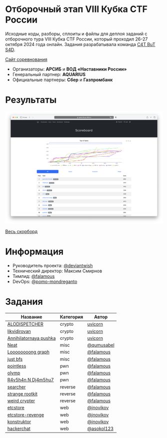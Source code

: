 # Отборочный этап VIII Кубка CTF России
Исходные коды, разборы, сплоиты и файлы для деплоя заданий с отборочного тура VIII Кубка CTF России, который проходил 26-27 октября 2024 года онлайн. Задания разрабатывала команда [C4T BuT S4D](https://github.com/C4T-BuT-S4D).

[Сайт соревнования](https://ctfcup.ru/)

- Организаторы: **АРСИБ** и **ВОД «Наставники России»**
- Генеральный партнер: **AQUARIUS**
- Официальные партнеры: **Сбер** и **Газпромбанк**

# Результаты

![Top](screenshots/top-all.png)

[Весь скорборд](screenshots/full-all.png)

# Информация
- Руководитель проекта: [@deviantwish](https://github.com/deviantwish)
- Технический директор: Максим Смирнов
- Тимлид: [@falamous](https://github.com/falamous)
- DevOps: [@pomo-mondreganto](https://github.com/pomo-mondreganto)

# Задания
| Название | Категория | Автор|
|------|-----------|-------|
| [ALODISPETCHER](tasks/crypto/easy-ALODISPETCHER) | crypto | [uvicorn](https://github.com/uvicorn) |
| [likvidirovan](tasks/crypto/medium-likvidirovan) | crypto | [uvicorn](https://github.com/uvicorn) |
| [Annihilatornaya pushka](tasks/crypto/hard-annihilatornai_pushka) | crypto | [uvicorn](https://github.com/uvicorn) |
| [Neat](tasks/misc/easy-neat) | misc | [@qumusabel](https://github.com/qumusabel) |
| [Loooooooong graph](tasks/misc/medium-long-graph) | misc | [@falamous](https://github.com/falamous) |
| [just bfs](tasks/misc/hard-just-bfs) | misc | [@falamous](https://github.com/falamous) |
| [pointless](tasks/pwn/easy-pointless) | pwn | [@falamous](https://github.com/falamous) |
| [olymp](tasks/pwn/medium-olymp) | pwn | [@falamous](https://github.com/falamous) |
| [R4v5h4n N Dj4m5hu7](tasks/pwn/hard-R4v5h4n-N-Dj4m5hu7) | pwn | [@falamous](https://github.com/falamous) |
| [searcher](tasks/reverse/easy-searcher) | reverse | [@falamous](https://github.com/falamous) |
| [strange rootkit](tasks/reverse/medium-strange-rootkit) | reverse | [@falamous](https://github.com/falamous) |
| [weird crypter](tasks/reverse/hard-weird-crypter) | reverse | [@falamous](https://github.com/falamous) |
| [etcstore](tasks/web/easy-etcstore) | web | [@jnovikov](https://github.com/jnovikov) |
| [etcstore-revenge](tasks/web/easy-etcstore-revenge) | web | [@jnovikov](https://github.com/jnovikov) |
| [konstruktor](tasks/web/medium-konstruktor) | web | [@jnovikov](https://github.com/jnovikov) |
| [hackerchat](tasks/web/hard-hackerchat) | web | [@asokol123](https://github.com/asokol123) |
